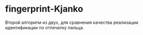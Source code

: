# fingerprint-Kjanko
Второй алгоритм из двух, для сравнения качества реализации идентификации по отпечатку пальца.
